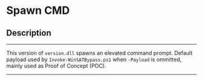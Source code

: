# Spawn CMD

## Description
---

This version of `version.dll` spawns an elevated command prompt.
Default payload used by `Invoke-WinSATBypass.ps1` when `-Payload` is ommitted, mainly used as Proof of Concept (POC).

---